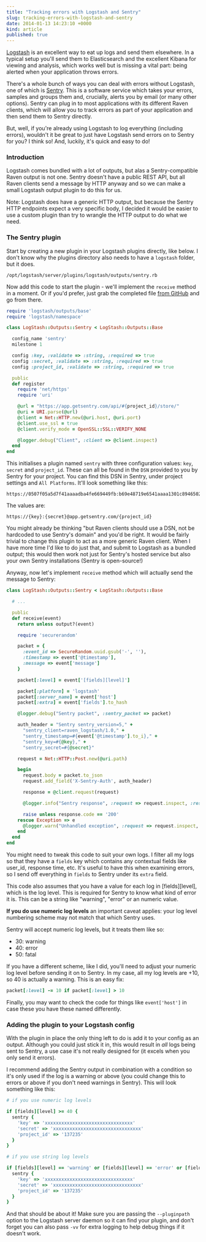 ```yaml
---
title: "Tracking errors with Logstash and Sentry"
slug: tracking-errors-with-logstash-and-sentry
date: 2014-01-13 14:23:10 +0000
kind: article
published: true
---
```


[Logstash](http://logstash.net/) is an excellent way to eat up logs and send them elsewhere. In a typical setup you'll send them to Elasticsearch and the excellent Kibana for viewing and analysis, which works well but is missing a vital part: being alerted when your application throws errors.

There's a whole bunch of ways you can deal with errors without Logstash, one of which is [Sentry](https://getsentry.com/). This is a software service which takes your errors, samples and groups them and, crucially, alerts you by email (or many other options). Sentry can plug in to most applications with its different Raven clients, which will allow you to track errors as part of your application and then send them to Sentry directly.

But, well, if you're already using Logstash to log everything (including errors), wouldn't it be great to just have Logstash send errors on to Sentry for you? I think so! And, luckily, it's quick and easy to do!

<!-- more -->

### Introduction

Logstash comes bundled with a lot of outputs, but alas a Sentry-compatible Raven output is not one. Sentry doesn't have a public REST API, but all Raven clients send a message by HTTP anyway and so we can make a small Logstash output plugin to do this for us.

Note: Logstash does have a generic HTTP output, but because the Sentry HTTP endpoints expect a very specific body, I decided it would be easier to use a custom plugin than try to wrangle the HTTP output to do what we need.

### The Sentry plugin

Start by creating a new plugin in your Logstash plugins directly, like below. I don't know why the plugins directory also needs to have a `logstash` folder, but it does.

    /opt/logstash/server/plugins/logstash/outputs/sentry.rb

Now add this code to start the plugin - we'll implement the `receive` method in a moment. Or if you'd prefer, just grab the completed file [from GitHub](https://gist.github.com/clarkdave/edaab9be9eaa9bf1ee5f) and go from there.

``` ruby
require 'logstash/outputs/base'
require 'logstash/namespace'

class LogStash::Outputs::Sentry < LogStash::Outputs::Base

  config_name 'sentry'
  milestone 1

  config :key, :validate => :string, :required => true
  config :secret, :validate => :string, :required => true
  config :project_id, :validate => :string, :required => true

  public
  def register
    require 'net/https'
    require 'uri'

    @url = "https://app.getsentry.com/api/#{project_id}/store/"
    @uri = URI.parse(@url)
    @client = Net::HTTP.new(@uri.host, @uri.port)
    @client.use_ssl = true
    @client.verify_mode = OpenSSL::SSL::VERIFY_NONE

    @logger.debug("Client", :client => @client.inspect)
  end
end
```

This initialises a plugin named `sentry` with three configuration values: `key`, `secret` and `project_id`. These can all be found in the `DSN` provided to you by Sentry for your project. You can find this DSN in Sentry, under project settings and `All Platforms`. It'll look something like this:

    https://0507f05a5d7f41aaaadba4fe669449fb:b69e48719e6541aaaa1301c8946502be@app.getsentry.com/371923

The values are:

    https://{key}:{secret}@app.getsentry.com/{project_id}

You might already be thinking "but Raven clients should use a DSN, not be hardcoded to use Sentry's domain" and you'd be right. It would be fairly trivial to change this plugin to act as a more generic Raven client. When I have more time I'd like to do just that, and submit to Logstash as a bundled output; this would then work not just for Sentry's hosted service but also your own Sentry installations (Sentry is open-source!)

Anyway, now let's implement `receive` method which will actually send the message to Sentry:

``` ruby
class LogStash::Outputs::Sentry < LogStash::Outputs::Base

  # ...

  public
  def receive(event)
    return unless output?(event)

    require 'securerandom'

    packet = {
      :event_id => SecureRandom.uuid.gsub('-', ''),
      :timestamp => event['@timestamp'],
      :message => event['message']
    }

    packet[:level] = event['[fields][level]']

    packet[:platform] = 'logstash'
    packet[:server_name] = event['host']
    packet[:extra] = event['fields'].to_hash

    @logger.debug("Sentry packet", :sentry_packet => packet)

    auth_header = "Sentry sentry_version=5," +
      "sentry_client=raven_logstash/1.0," +
      "sentry_timestamp=#{event['@timestamp'].to_i}," +
      "sentry_key=#{@key}," +
      "sentry_secret=#{@secret}"

    request = Net::HTTP::Post.new(@uri.path)

    begin
      request.body = packet.to_json
      request.add_field('X-Sentry-Auth', auth_header)

      response = @client.request(request)

      @logger.info("Sentry response", :request => request.inspect, :response => response.inspect)

      raise unless response.code == '200'
    rescue Exception => e
      @logger.warn("Unhandled exception", :request => request.inspect, :response => response.inspect, :exception => e.inspect)
    end
  end
end
```

You might need to tweak this code to suit your own logs. I filter all my logs so that they have a `fields` key which contains any contextual fields like user_id, response time, etc. It's useful to have this when examining errors, so I send off everything in `fields` to Sentry under its `extra` field.

This code also assumes that you have a value for each log in [fields][level], which is the log level. This is required for Sentry to know what kind of error it is. This can be a string like "warning", "error" or an numeric value.

**If you do use numeric log levels** an important caveat applies: your log level numbering scheme may not match that which Sentry uses.

Sentry will accept numeric log levels, but it treats them like so:

* 30: warning
* 40: error
* 50: fatal

If you have a different scheme, like I did, you'll need to adjust your numeric log level before sending it on to Sentry. In my case, all my log levels are +10, so 40 is actually a warning. This is an easy fix:

``` ruby
packet[:level] -= 10 if packet[:level] > 10
```

Finally, you may want to check the code for things like `event['host']` in case these you have these named differently.

### Adding the plugin to your Logstash config

With the plugin in place the only thing left to do is add it to your config as an output. Although you could just stick it in, this would result in *all* logs being sent to Sentry, a use case it's not really designed for (it excels when you only send it errors).

I recommend adding the Sentry output in combination with a condition so it's only used if the log is a warning or above (you could change this to errors or above if you don't need warnings in Sentry). This will look something like this:

``` ruby
# if you use numeric log levels

if [fields][level] >= 40 {
  sentry {
    'key' => 'xxxxxxxxxxxxxxxxxxxxxxxxxxxxxxxx'
    'secret' => 'xxxxxxxxxxxxxxxxxxxxxxxxxxxxxxxx'
    'project_id' => '137235'
  }
}

# if you use string log levels

if [fields][level] == 'warning' or [fields][level] == 'error' or [fields][level] == 'fatal' {
  sentry {
    'key' => 'xxxxxxxxxxxxxxxxxxxxxxxxxxxxxxxx'
    'secret' => 'xxxxxxxxxxxxxxxxxxxxxxxxxxxxxxxx'
    'project_id' => '137235'
  }
}
```

And that should be about it! Make sure you are passing the `--pluginpath` option to the Logstash server daemon so it can find your plugin, and don't forget you can also pass `-vv` for extra logging to help debug things if it doesn't work.